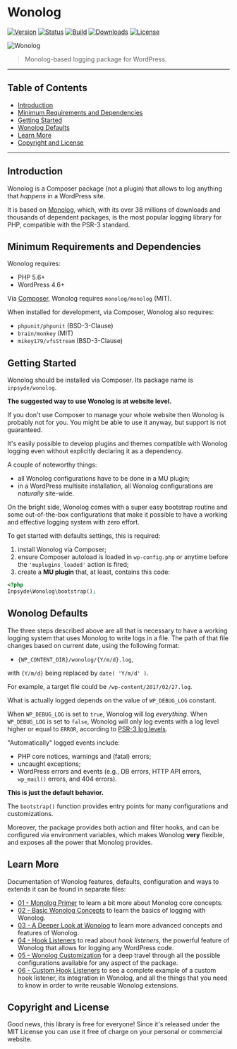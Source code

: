 # Wonolog 

[![Version](https://img.shields.io/packagist/v/inpsyde/wonolog.svg)](https://packagist.org/packages/inpsyde/wonolog)
[![Status](https://img.shields.io/badge/status-active-brightgreen.svg)](https://github.com/inpsyde/Wonolog)
[![Build](https://img.shields.io/travis/inpsyde/Wonolog.svg)](http://travis-ci.org/inpsyde/Wonolog)
[![Downloads](https://img.shields.io/packagist/dt/inpsyde/wonolog.svg)](https://packagist.org/packages/inpsyde/wonolog)
[![License](https://img.shields.io/packagist/l/inpsyde/wonolog.svg)](https://packagist.org/packages/inpsyde/wonolog)

![Wonolog](assets/images/banner.png)

> Monolog-based logging package for WordPress.

------

## Table of Contents

- [Introduction](#introduction)
- [Minimum Requirements and Dependencies](#minimum-requirements-and-dependencies)
- [Getting Started](#getting-started)
- [Wonolog Defaults](#wonolog-defaults)
- [Learn More](#learn-more)
- [Copyright and License](#copyright-and-license)

------

## Introduction

Wonolog is a Composer package (not a plugin) that allows to log anything that *happens* in a WordPress site.

It is based on [Monolog](https://github.com/Seldaek/monolog), which, with its over 38 millions of downloads and thousands of dependent packages, is the most popular logging library for PHP, compatible with the PSR-3 standard.


## Minimum Requirements and Dependencies

Wonolog requires:

- PHP 5.6+
- WordPress 4.6+

Via [Composer](https://getcomposer.org), Wonolog requires `monolog/monolog` (MIT).

When installed for development, via Composer, Wonolog also requires:

- `phpunit/phpunit` (BSD-3-Clause)
- `brain/monkey` (MIT)
- `mikey179/vfsStream` (BSD-3-Clause)


## Getting Started

Wonolog should be installed via Composer.
Its package name is `inpsyde/wonolog`.

**The suggested way to use Wonolog is at website level.**

If you don't use Composer to manage your whole website then Wonolog is probably not for you.
You might be able to use it anyway, but support is not guaranteed.

It's easily possible to develop plugins and themes compatible with Wonolog logging even without explicitly declaring it as a dependency.

A couple of noteworthy things:

- all Wonolog configurations have to be done in a MU plugin;
- in a WordPress multisite installation, all Wonolog configurations are _naturally_ site-wide.

On the bright side, Wonolog comes with a super easy bootstrap routine and some out-of-the-box configurations that make it possible to have a working and effective logging system with zero effort.

To get started with defaults settings, this is required:

1. install Wonolog via Composer;
1. ensure Composer autoload is loaded in `wp-config.php` or anytime before the `'muplugins_loaded'` action is fired;
1. create a **MU plugin** that, at least, contains this code:

```php
<?php
Inpsyde\Wonolog\bootstrap();
```


## Wonolog Defaults

The three steps described above are all that is necessary to have a working logging system that uses Monolog to write logs in a file.
The path of that file changes based on current date, using the following format:

- `{WP_CONTENT_DIR}/wonolog/{Y/m/d}.log`,

with `{Y/m/d}` being replaced by `date( 'Y/m/d' )`.

For example, a target file could be `/wp-content/2017/02/27.log`.

What is actually logged depends on the value of `WP_DEBUG_LOG` constant.

When `WP_DEBUG_LOG` is set to `true`, Wonolog will log *everything*.
When `WP_DEBUG_LOG` is set to `false`, Wonolog will only log events with a log level higher or equal to `ERROR`, according to [PSR-3 log levels](https://github.com/php-fig/fig-standards/blob/master/accepted/PSR-3-logger-interface.md#5-psrlogloglevel).

"Automatically" logged events include:

- PHP core notices, warnings and (fatal) errors;
- uncaught exceptions;
- WordPress errors and events (e.g., DB errors, HTTP API errors, `wp_mail()` errors, and 404 errors).

**This is just the default behavior.**

The `bootstrap()` function provides entry points for many configurations and customizations.

Moreover, the package provides both action and filter hooks, and can be configured via environment variables, which makes Wonolog **very** flexible, and exposes all the power that Monolog provides.


## Learn More

Documentation of Wonolog features, defaults, configuration and ways to extends it can be found in separate files:

- [01 - Monolog Primer](docs/01-monolog-primer.md) to learn a bit more about Monolog core concepts.
- [02 - Basic Wonolog Concepts](docs/02-basic-wonolog-concepts.md) to learn the basics of logging with Wonolog.
- [03 - A Deeper Look at Wonolog](docs/03-a-deeper-look-at-wonolog.md) to learn more advanced concepts and features of Wonolog.
- [04 - Hook Listeners](docs/04-hook-listeners.md) to read about *hook listeners*, the powerful feature of Wonolog that allows for logging any WordPress code.
- [05 - Wonolog Customization](docs/05-wonolog-customization.md) for a deep travel through all the possible configurations available for any aspect of the package.
- [06 - Custom Hook Listeners](docs/06-custom-hook-listeners.md) to see a complete example of a custom hook listener, its integration in Wonolog, and all the things that you need to know in order to write reusable Wonolog extensions.


## Copyright and License

Good news, this library is free for everyone! Since it's released under the MIT License you can use it free of charge on your personal or commercial website.

